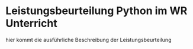 # Leistungsbeurteilung Python im WR Unterricht

hier kommt die ausführliche Beschreibung der Leistungsbeurteilung